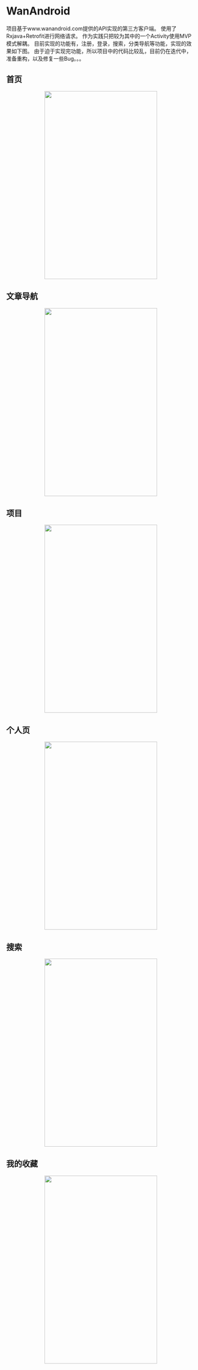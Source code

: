 # WanAndroid
项目基于www.wanandroid.com提供的API实现的第三方客户端。
使用了Rxjava+Retrofit进行网络请求。
作为实践只把较为其中的一个Activity使用MVP模式解耦。
目前实现的功能有，注册，登录，搜索，分类导航等功能，实现的效果如下图。
由于迫于实现完功能，所以项目中的代码比较乱，目前仍在迭代中，准备重构，以及修复一些Bug。。。

 ## 首页
<div align=center>
  <img width="300" height="500" src="https://raw.github.com/BigImpostor/WanAndroid/master/images/device-2018-08-30-225114.png"/>
  </div>

## 文章导航
 <div align=center>
    <img width="300" height="500" src="https://raw.github.com/BigImpostor/WanAndroid/master/images/device-2018-08-30-225201.png"/>
  </div>
 
 ## 项目
<div align=center>
  <img width="300" height="500" src="https://raw.github.com/BigImpostor/WanAndroid/master/images/device-2018-08-30-225227.png"/>
  </div>

 ## 个人页
<div align=center>
  <img width="300" height="500" src="https://raw.github.com/BigImpostor/WanAndroid/master/images/device-2018-08-30-225214.png"/>
  </div>
  
 ## 搜索
<div align=center>
  <img width="300" height="500" src="https://raw.github.com/BigImpostor/WanAndroid/master/images/device-2018-08-30-225330.png"/>
 </div>
  
  ## 我的收藏
<div align=center>
  <img width="300" height="500" src="https://raw.github.com/BigImpostor/WanAndroid/master/images/device-2018-08-30-225525.png"/>
  </div>




